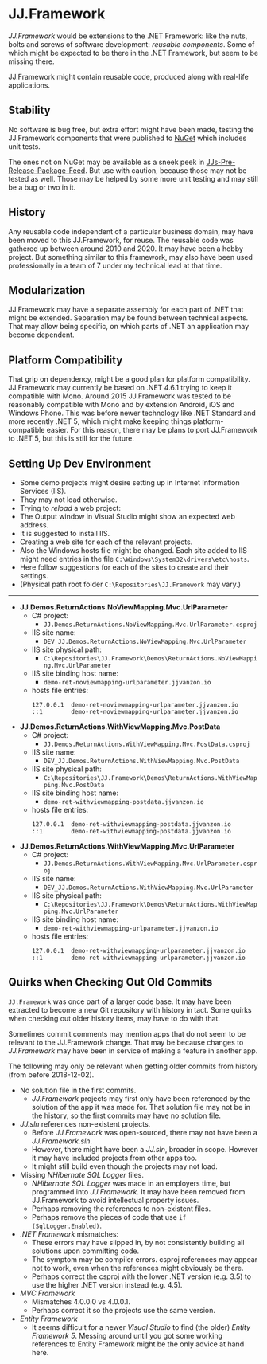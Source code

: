 ﻿JJ.Framework
============

*JJ.Framework* would be extensions to the .NET Framework: like the nuts, bolts and screws of software development: *reusable components*. Some of which might be expected to be there in the .NET Framework, but seem to be missing there.

JJ.Framework might contain reusable code, produced along with real-life applications.


Stability
---------

No software is bug free, but extra effort might have been made, testing the JJ.Framework components that were published to [NuGet](https://www.nuget.org/profiles/jjvanzon) which includes unit tests.

The ones not on NuGet may be available as a sneek peek in [JJs-Pre-Release-Package-Feed](https://dev.azure.com/jjvanzon/JJs%20Software/_packaging?_a=feed&feed=JJs-Pre-Release-Package-Feed). But use with caution, because those may not be tested as well. Those may be helped by some more unit testing and may still be a bug or two in it.


History
-------

Any reusable code independent of a particular business domain, may have been moved to this JJ.Framework, for reuse. The reusable code was gathered up between around 2010 and 2020. It may have been a hobby project. But something similar to this framework, may also have been used professionally in a team of 7 under my technical lead at that time.


Modularization
--------------

JJ.Framework may have a separate assembly for each part of .NET that might be extended. Separation may be found between technical aspects. That may allow being specific, on which parts of .NET an application may become dependent.


Platform Compatibility
----------------------

That grip on dependency, might be a good plan for platform compatibility. JJ.Framework may currently be based on .NET 4.6.1 trying to keep it compatible with Mono. Around 2015 JJ.Framework was tested to be reasonably compatible with Mono and by extension Android, iOS and Windows Phone. This was before newer technology like .NET Standard and more recently .NET 5, which might make keeping things platform-compatible easier. For this reason, there may be plans to port JJ.Framework to .NET 5, but this is still for the future.


Setting Up Dev Environment
--------------------------

- Some demo projects might desire setting up in Internet Information Services (IIS).
- They may not load otherwise.
- Trying to *reload* a web project:
- The Output window in Visual Studio might show an expected web address.
- It is suggested to install IIS.
- Creating a web site for each of the relevant projects.
- Also the Windows hosts file might be changed. Each site added to IIS might need entries in the file `C:\Windows\System32\drivers\etc\hosts`.
- Here follow suggestions for each of the sites to create and their settings.
- (Physical path root folder `C:\Repositories\JJ.Framework` may vary.)
-----
- __JJ.Demos.ReturnActions.NoViewMapping.Mvc.UrlParameter__
    - C# project:
        - `JJ.Demos.ReturnActions.NoViewMapping.Mvc.UrlParameter.csproj`
    - IIS site name:
        - `DEV_JJ.Demos.ReturnActions.NoViewMapping.Mvc.UrlParameter`
    - IIS site physical path:
        - `C:\Repositories\JJ.Framework\Demos\ReturnActions.NoViewMapping.Mvc.UrlParameter`
    - IIS site binding host name:
        - `demo-ret-noviewmapping-urlparameter.jjvanzon.io`
    - hosts file entries:
        ``` 
        127.0.0.1  demo-ret-noviewmapping-urlparameter.jjvanzon.io
        ::1        demo-ret-noviewmapping-urlparameter.jjvanzon.io
        ```
- __JJ.Demos.ReturnActions.WithViewMapping.Mvc.PostData__
    - C# project:
        - `JJ.Demos.ReturnActions.WithViewMapping.Mvc.PostData.csproj`
    - IIS site name:
        - `DEV_JJ.Demos.ReturnActions.WithViewMapping.Mvc.PostData`
    - IIS site physical path:
        - `C:\Repositories\JJ.Framework\Demos\ReturnActions.WithViewMapping.Mvc.PostData`
    - IIS site binding host name:
        - `demo-ret-withviewmapping-postdata.jjvanzon.io`
    - hosts file entries:
        ``` 
        127.0.0.1  demo-ret-withviewmapping-postdata.jjvanzon.io
        ::1        demo-ret-withviewmapping-postdata.jjvanzon.io
        ```
- __JJ.Demos.ReturnActions.WithViewMapping.Mvc.UrlParameter__
    - C# project:
        - `JJ.Demos.ReturnActions.WithViewMapping.Mvc.UrlParameter.csproj`
    - IIS site name:
        - `DEV_JJ.Demos.ReturnActions.WithViewMapping.Mvc.UrlParameter`
    - IIS site physical path:
        - `C:\Repositories\JJ.Framework\Demos\ReturnActions.WithViewMapping.Mvc.UrlParameter`
    - IIS site binding host name:
        - `demo-ret-withviewmapping-urlparameter.jjvanzon.io`
    - hosts file entries:
        ``` 
        127.0.0.1  demo-ret-withviewmapping-urlparameter.jjvanzon.io
        ::1        demo-ret-withviewmapping-urlparameter.jjvanzon.io
        ```

Quirks when Checking Out Old Commits
------------------------------------

`JJ.Framework` was once part of a larger code base. It may have been extracted to become a new Git repository with history in tact. Some quirks when checking out older history items, may have to do with that.

Sometimes commit comments may mention apps that do not seem to be relevant to the JJ.Framework change. That may be because changes to *JJ.Framework* may have been in service of making a feature in another app.

The following may only be relevant when getting older commits from history (from before 2018-12-02).

- No solution file in the first commits.
    - *JJ.Framework* projects may first only have been referenced by the solution of the app it was made for. That solution file may not be in the history, so the first commits may have no solution file.
- *JJ.sln* references non-existent projects.
    - Before *JJ.Framework* was open-sourced, there may not have been a *JJ.Framework.sln*.
    - However, there might have been a *JJ.sln*, broader in scope. However it may have included projects from other apps too.
    - It might still build even though the projects may not load.
- Missing *NHibernate SQL Logger* files.
    - *NHibernate SQL Logger* was made in an employers time, but programmed into *JJ.Framework*. It may have been removed from JJ.Framework to avoid intellectual property issues.
    - Perhaps removing the references to non-existent files.
    - Perhaps remove the pieces of code that use `if (SqlLogger.Enabled)`.
- *.NET Framework* mismatches:
    - These errors may have slipped in, by not consistently building all solutions upon committing code.
    - The symptom may be compiler errors. csproj references may appear not to work, even when the references might obviously be there.
    - Perhaps correct the csproj with the lower .NET version (e.g. 3.5) to use the higher .NET version instead (e.g. 4.5).
- *MVC Framework*
    - Mismatches 4.0.0.0 vs 4.0.0.1.
    - Perhaps correct it so the projects use the same version.
- *Entity Framework*
    - It seems difficult for a newer *Visual Studio* to find (the older) *Entity Framework 5*. Messing around until you got some working references to Entity Framework might be the only advice at hand here.
